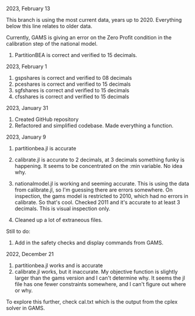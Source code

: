 2023, February 13

This branch is using the most current data, years up to 2020. Everything below this line relates to older data.

Currently, GAMS is giving an error on the Zero Profit condition in the calibration step of the national model. 

1. PartitionBEA is correct and verified to 15 decimals.


2023, February 1

1. gspshares is correct and verified to 08 decimals
2. pceshares is correct and verified to 15 decimals
3. sgfshares is correct and verified to 15 decimals
4. cfsshares is correct and verified to 15 decimals


2023, January 31

1. Created GitHub repository
2. Refactored and simplified codebase. Made everything a function.

2023, January 9

1. partitionbea.jl is accurate

2. calibrate.jl is accurate to 2 decimals, at 3 decimals something funky is happening. It seems to be concentrated on the :min variable. No idea why.

3. nationalmodel.jl is working and seeming accurate. This is using the data from calibrate.jl, so I'm guessing there are errors somewhere. On inspection, the gams model is restricted to 2010, which had no errors in calibrate. So that's cool. Checked 2011 and it's accurate to at least 3 decimals. This is visual inspection only. 

4. Cleaned up a lot of extraneous files. 


Still to do:

1. Add in the safety checks and display commands from GAMS.


2022, December 21

1. partitionbea.jl works and is accurate
2. calibrate.jl works, but it inaccurate. My objective function is slightly larger than the gams version and I can't determine why. It seems the jl file has one fewer constraints somewhere, and I can't figure out where or why.

To explore this further, check cal.txt which is the output from the cplex solver in GAMS. 